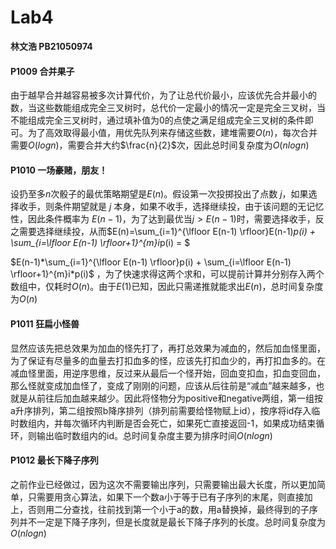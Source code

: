 # Lab4

__林文浩 PB21050974__

#### P1009 合并果子

由于越早合并越容易被多次计算代价，为了让总代价最小，应该优先合并最小的数，当这些数能组成完全三叉树时，总代价一定最小的情况一定是完全三叉树，当不能组成完全三叉树时，通过填补值为0的点使之满足组成完全三叉树的条件即可。为了高效取得最小值，用优先队列来存储这些数，建堆需要$O(n)$，每次合并需要$O(logn)$，需要合并大约$\frac{n}{2}$次，因此总时间复杂度为$O(nlogn)$

#### P1010 一场豪赌，朋友！

设扔至多$n$次骰子的最优策略期望是$E(n)$。假设第一次投掷投出了点数 $j$，如果选择收手，则条件期望就是 $j$ 本身，如果不收手，选择继续投，由于该问题的无记忆性，因此条件概率为 $E(n-1)$，为了达到最优当$j>E(n-1)$时，需要选择收手，反之需要选择继续投，从而$E(n)=\sum_{i=1}^{\lfloor E(n-1) \rfloor}E(n-1)*p(i) + \sum_{i=\lfloor E(n-1) \rfloor+1}^{m}i*p(i) = $

$E(n-1)*\sum_{i=1}^{\lfloor E(n-1) \rfloor}p(i) + \sum_{i=\lfloor E(n-1) \rfloor+1}^{m}i*p(i)$  ，为了快速求得这两个求和，可以提前计算并分别存入两个数组中，仅耗时$O(n)$。由于$E(1)$已知，因此只需递推就能求出$E(n)$，总时间复杂度为$O(n)$

#### P1011 狂扁小怪兽

显然应该先把总效果为加血的怪先打了，再打总效果为减血的，然后加血怪里面，为了保证有尽量多的血量去打扣血多的怪，应该先打扣血少的，再打扣血多的。在减血怪里面，用逆序思维，反过来从最后一个怪开始，回血变扣血，扣血变回血，那么怪就变成加血怪了，变成了刚刚的问题，应该从后往前是“减血”越来越多，也就是从前往后加血越来越少。因此将怪物分为positive和negative两组，第一组按a升序排列，第二组按照b降序排列（排列前需要给怪物赋上id），按序将id存入临时数组内，并每次循环内判断是否会死亡，如果死亡直接返回-1，如果成功结束循环，则输出临时数组内的id。总时间复杂度主要为排序时间$O(nlogn)$

#### P1012 最长下降子序列

之前作业已经做过，因为这次不需要输出序列，只需要输出最大长度，所以更加简单，只需要用贪心算法，如果下一个数a小于等于已有子序列的末尾，则直接加上，否则用二分查找，往前找到第一个小于a的数，用a替换掉，最终得到的子序列并不一定是下降子序列，但是长度就是最长下降子序列的长度。总时间复杂度为$O(nlogn)$
